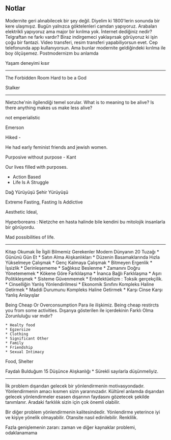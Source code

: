 ## Notlar

Modernite geri alınabilecek bir şey değil. Diyelim ki 1800'lerin sonunda bir kere ulaşmışız. Bugün yalnızca göktelenleri camdan yapıyoruz. Arabaları elektrikli yapıyoruz ama major bir kırılma yok.
İnternet dediğiniz nedir? Telgraftan ne farkı vardır? Biraz indirgemeci yaklaşırsak görüyoruz ki işin çoğu bir fantazi. Video transferi, resim transferi yapabiliyorsun evet. Cep telefonunda app kullanıyorsun. Ama bunlar modernite geldiğindeki kırılma ile boy ölçüşemez. Postmodernizm bu anlamda 


Yaşam deneyimi kısır

---------------------


The Forbidden Room
Hard to be a God

Stalker

---------------------


Nietzche'nin ilgilendiği temel sorular. What is to meaning to be alive? Is there anything makes us make less alive?

not emperialistic

Emerson

Hiked - 


He had early feminist friends and jewish women.

Purposive without purpose - Kant


Our lives filled with purposes.

* Action Based
* Life Is A Struggle

Dağ Yürüyüşü
Şehir Yürüyüşü

Extreme Fasting,
Fasting Is Addictive

Aesthetic Ideal, 

Hyperboreans : Nietzche en hasta halinde bile kendini bu mitolojik insanlarla bir görüyordu.


Mad possibilities of life.  	

---------


Kitap Okumak İle İlgili Bilmemiz Gerekenler
Modern Dünyanın 20 Tuzağı
	* Gününü Gün Et
	* Satın Alma Alışkanlıkları
	* Düzenin Basamaklarında Hızla Yükselmeye Çalışmak
	* Genç Kalmaya Çalışmak
	* Bitmeyen Ergenlik
	* İşsizlik
	* Derinleşememe
	* Sağlıksız Beslenme
	* Zamanını Doğru Yönetememek
	* Kökene Göre Farklılaşma
	* İnanca Bağlı Farklılaşma
	* Aşırı Politikleşmek
	* Sisteme Güvenmemek
	* Entelektüelizm : Toksik gerçekçilik.
	* Cinselliğin Yanlış Yönlendirilmesi
	* Ekonomik Sınıfını Kompleks Haline Getirmek
	* Maddi Durumunu Kompleks Haline Getirmek
	* Karşı Cinse Karşı Yanlış Anlayışlar
	
Being Cheap Or Overconsumption
Para ile ilişkimiz. Being cheap restircts you from some activities. 
Dışarıya gösterilen ile içerdekinin Farklı Olma Zorunluluğu var mıdır?
	
	* Healty food
	* Egzersize
	* Clothing
	* Significant Other
	* Family
	* Friendship
	* Sexual Intimacy
	
	
Food, Shelter

Faydalı Bulduğum 15 Düşünce Alışkanlığı
	* Sürekli sayılarla düşünmeliyiz.
	
---------

İlk problem dışarıdan gelecek bir yönlendirmenin motivasyondadır. Yönlendirmenin amacı kısmen sizin yararınızadır.
Kültürel anlamda dışarıdan gelecek yönlendirmeler esasen dışarının faydasını gözetecek şekilde tanımlanır.
Aradaki farklılık sizin için çok önemli olabilir.

Bir diğer problem yönlendirmenin kalitesindedir. Yönlendirme yeterince iyi ve kişiye yönelik olmayabilir.
Otansite nasıl edinilebilir. Renklilik.

Fazla genişlemenin zararı: zaman ve diğer kaynaklar problemi, odaklanamama
